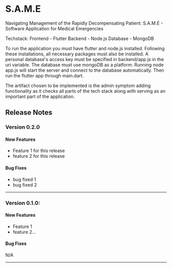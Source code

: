 # S.A.M.E
Navigating Management of the Rapidly Decompensating Patient: S.A.M.E - Software Application for Medical Emergencies

Techstack:
Frontend - Flutter
Backend - Node.js
Database - MongoDB

To run the application you must have flutter and node.js installed. Following these installations, all necessary packages must also be installed. A personal database's access key must be specified in backend/app.js in the uri variable. The database must use mongoDB as a platform. Running node app.js will start the server and connect to the database automatically. Then run the flutter app through main.dart.

The artifact chosen to be implemented is the admin symptom adding functionality as it checks all parts of the tech stack along with serving as an important part of the application.


## Release Notes
### Version 0.2.0

#### New Features
* Feature 1 for this release
* feature 2 for this release

#### Bug Fixes
* bug fixed 1
* bug fixed 2
---

### Version 0.1.0:
#### New Features
* Feature 1
* feature 2...

#### Bug Fixes
N/A

---
